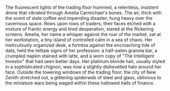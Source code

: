 The fluorescent lights of the trading floor hummed, a relentless, insistent drone that vibrated through Amelia Carmichael's bones.  The air, thick with the scent of stale coffee and impending disaster, hung heavy over the cavernous space.  Rows upon rows of traders, their faces etched with a mixture of frantic energy and tired desperation, stared at the flickering screens.  Amelia, her name a whisper against the roar of the market, sat at her workstation, a tiny island of controlled calm in a sea of chaos.  Her meticulously organized desk, a fortress against the encroaching tide of data, held the telltale signs of her profession:  a half-eaten granola bar, a crumpled napkin stained with latte, and a worn copy of "The Intelligent Investor" that had seen better days.  Her platinum blonde hair, usually styled in a sophisticated chignon, was now a slightly dishevelled halo around her face. Outside the towering windows of the trading floor, the city of New Zenith stretched out, a glittering spiderweb of steel and glass, oblivious to the miniature wars being waged within these hallowed halls of finance.
